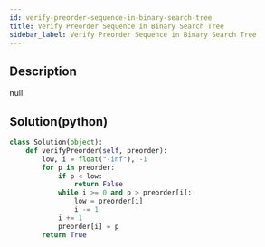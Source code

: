 ```yaml
---
id: verify-preorder-sequence-in-binary-search-tree
title: Verify Preorder Sequence in Binary Search Tree
sidebar_label: Verify Preorder Sequence in Binary Search Tree
---
```

## Description
<div class="description">
null
</div>

## Solution(python)
```python
class Solution(object):
    def verifyPreorder(self, preorder):
        low, i = float("-inf"), -1
        for p in preorder:
            if p < low:
                return False
            while i >= 0 and p > preorder[i]:
                low = preorder[i]
                i -= 1
            i += 1
            preorder[i] = p
        return True
        
```
